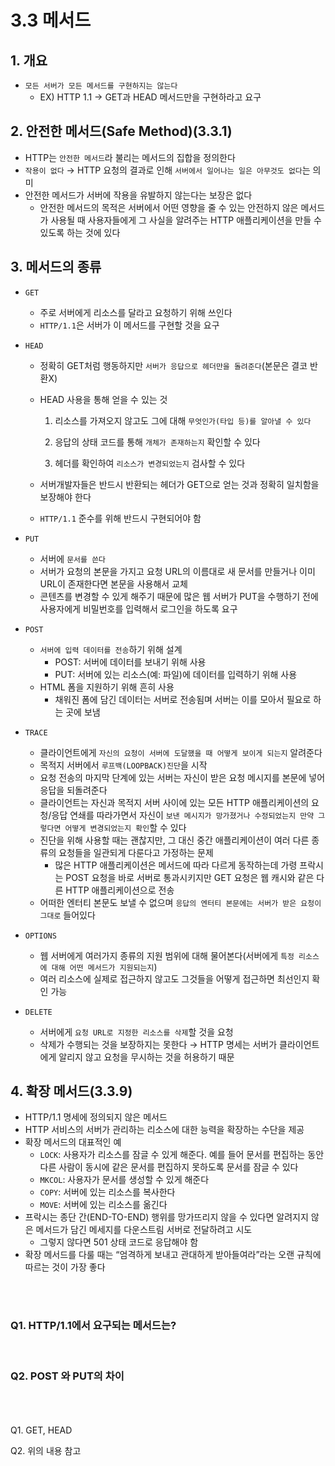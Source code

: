 # 3.3 메서드

## 1. 개요

- `모든 서버가 모든 메서드를 구현하지는 않는다`
  - EX) HTTP 1.1 → GET과 HEAD 메서드만을 구현하라고 요구

## 2. 안전한 메서드(Safe Method)(3.3.1)

- HTTP는 `안전한 메서드`라 불리는 메서드의 집합을 정의한다
- `작용이 없다` → HTTP 요청의 결과로 인해 `서버에서 일어나는 일은 아무것도 없다`는 의미
- 안전한 메서드가 서버에 작용을 유발하지 않는다는 보장은 없다
  - 안전한 메서드의 목적은 서버에서 어떤 영향을 줄 수 있는 안전하지 않은 메서드가 사용될 때 사용자들에게 그 사실을 알려주는 HTTP 애플리케이션을 만들 수 있도록 하는 것에 있다

## 3. 메서드의 종류

- `GET`
  - 주로 서버에게 리소스를 달라고 요청하기 위해 쓰인다
  - `HTTP/1.1`은 서버가 이 메서드를 구현할 것을 요구
- `HEAD`

  - 정확히 GET처럼 행동하지만 `서버가 응답으로 헤더만을 돌려준다`(본문은 결코 반환X)
  - HEAD 사용을 통해 얻을 수 있는 것

    1. 리소스를 가져오지 않고도 그에 대해 `무엇인가(타입 등)를 알아낼 수 있다`

    2. 응답의 상태 코드를 통해 `개체가 존재하는지` 확인할 수 있다

    3. 헤더를 확인하여 `리소스가 변경되었는지` 검사할 수 있다

  - 서버개발자들은 반드시 반환되는 헤더가 GET으로 얻는 것과 정확히 일치함을 보장해야 한다
  - `HTTP/1.1` 준수를 위해 반드시 구현되어야 함

- `PUT`
  - 서버에 `문서를 쓴다`
  - 서버가 요청의 본문을 가지고 요청 URL의 이름대로 새 문서를 만들거나 이미 URL이 존재한다면 본문을 사용해서 교체
  - 콘텐츠를 변경할 수 있게 해주기 때문에 많은 웹 서버가 PUT을 수행하기 전에 사용자에게 비밀번호를 입력해서 로그인을 하도록 요구
- `POST`
  - `서버에 입력 데이터를 전송`하기 위해 설계
    - POST: 서버에 데이터를 보내기 위해 사용
    - PUT: 서버에 있는 리소스(예: 파일)에 데이터를 입력하기 위해 사용
  - HTML 폼을 지원하기 위해 흔히 사용
    - 채워진 폼에 담긴 데이터는 서버로 전송됨며 서버는 이를 모아서 필요로 하는 곳에 보냄
- `TRACE`
  - 클라이언트에게 `자신의 요청이 서버에 도달했을 때 어떻게 보이게 되는지` 알려준다
  - 목적지 서버에서 `루프백(LOOPBACK)진단`을 시작
  - 요청 전송의 마지막 단계에 있는 서버는 자신이 받은 요청 메시지를 본문에 넣어 응답을 되돌려준다
  - 클라이언트는 자신과 목적지 서버 사이에 있는 모든 HTTP 애플리케이션의 요청/응답 연쇄를 따라가면서 자신이 `보낸 메시지가 망가졌거나 수정되었는지 만약 그렇다면 어떻게 변경되었는지 확인`할 수 있다
  - 진단을 위해 사용할 때는 괜찮지만, 그 대신 중간 애플리케이션이 여러 다른 종류의 요청들을 일관되게 다룬다고 가정하는 문제
    - 많은 HTTP 애플리케이션은 메서드에 따라 다르게 동작하는데 가령 프락시는 POST 요청을 바로 서버로 통과시키지만 GET 요청은 웹 캐시와 같은 다른 HTTP 애플리케이션으로 전송
  - 어떠한 엔터티 본문도 보낼 수 없으며 `응답의 엔터티 본문에는 서버가 받은 요청이 그대로` 들어있다
- `OPTIONS`
  - 웹 서버에게 여러가지 종류의 지원 범위에 대해 물어본다(서버에게 `특정 리소스에 대해 어떤 메서드가 지원되는지`)
  - 여러 리소스에 실제로 접근하지 않고도 그것들을 어떻게 접근하면 최선인지 확인 가능
- `DELETE`
  - 서버에게 `요청 URL로 지정한 리소스를 삭제`할 것을 요청
  - 삭제가 수행되는 것을 보장하지는 못한다 → HTTP 명세는 서버가 클라이언트에게 알리지 않고 요청을 무시하는 것을 허용하기 때문

## 4. 확장 메서드(3.3.9)

- HTTP/1.1 명세에 정의되지 않은 메서드
- HTTP 서비스의 서버가 관리하는 리소스에 대한 능력을 확장하는 수단을 제공
- 확장 메서드의 대표적인 예
  - `LOCK`: 사용자가 리소스를 잠글 수 있게 해준다. 예를 들어 문서를 편집하는 동안 다른 사람이 동시에 같은 문서를 편집하지 못하도록 문서를 잠글 수 있다
  - `MKCOL`: 사용자가 문서를 생성할 수 있게 해준다
  - `COPY`: 서버에 있는 리소스를 복사한다
  - `MOVE`: 서버에 있는 리소스를 옮긴다
- 프락시는 종단 간(END-TO-END) 행위를 망가뜨리지 않을 수 있다면 알려지지 않은 메서드가 담긴 메세지를 다운스트림 서버로 전달하려고 시도
  - 그렇지 않다면 501 상태 코드로 응답해야 함
- 확장 메서드를 다룰 때는 “엄격하게 보내고 관대하게 받아들여라”라는 오랜 규칙에 따르는 것이 가장 좋다

<br/>

<br/>

### Q1. HTTP/1.1에서 요구되는 메서드는?

<br/>

### Q2. POST 와 PUT의 차이

<br/>
<br/>
<br/>
Q1. GET, HEAD

Q2. 위의 내용 참고
